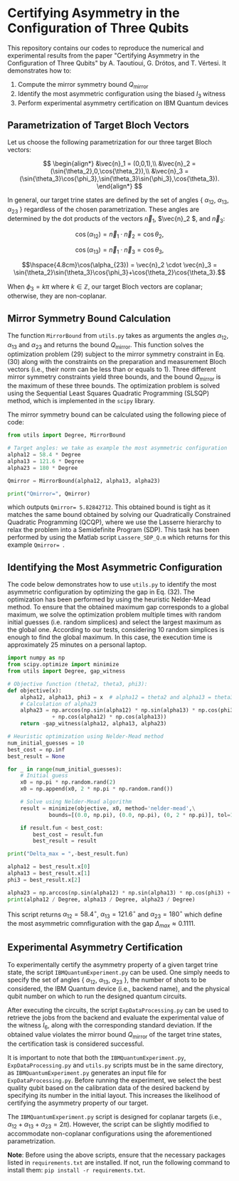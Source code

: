 
# Certifying Asymmetry in the Configuration of Three Qubits

This repository contains our codes to reproduce the numerical and experimental results from the paper "Certifying Asymmetry in the Configuration of Three Qubits" by A. Taoutioui, G. Drótos, and T. Vértesi. It demonstrates how to:

1. Compute the mirror symmetry bound  $Q_{\text{mirror}}$
2. Identify the most asymmetric configuration using the biased $I_3$ witness
3. Perform experimental asymmetry certification on IBM Quantum devices

## Parametrization of Target Bloch Vectors

Let us choose the following parametrization for our three target Bloch vectors:

$$
\begin{align*}
&\vec{n}_1 = (0,0,1),\\
&\vec{n}_2 = (\sin{\theta_2},0,\cos{\theta_2}),\\
&\vec{n}_3 = (\sin{\theta_3}\cos{\phi_3},\sin{\theta_3}\sin{\phi_3},\cos{\theta_3}).
\end{align*}
$$

In general, our target trine states are defined by the set of angles { $\alpha_{12}$, $\alpha_{13}$, $\alpha_{23}$ } regardless of the chosen parametrization. These angles are determined by the dot products of the vectors $\vec{n}_1$, $\vec{n}_2 $, and $\vec{n}_3$:

$$\cos(\alpha_{12}) = \vec{n}_1 \cdot \vec{n}_2 = \cos{\theta_2},$$

$$\cos(\alpha_{13}) = \vec{n}_1 \cdot \vec{n}_3 = \cos{\theta_3},$$

$$\hspace{4.8cm}\cos(\alpha_{23}) = \vec{n}_2 \cdot \vec{n}_3 = \sin{\theta_2}\sin{\theta_3}\cos{\phi_3}+\cos{\theta_2}\cos{\theta_3}.$$


When $\phi_3 = k\pi$ where $k \in \mathbb{Z}$, our target Bloch vectors are coplanar; otherwise, they are non-coplanar.


## Mirror Symmetry Bound Calculation

The function `MirrorBound` from `utils.py` takes as arguments the angles $\alpha_{12}$, $\alpha_{13}$ and $\alpha_{23}$  and returns the bound $Q_{\text{mirror}}$. This function solves the optimization problem (29) subject to the mirror symmetry constraint in Eq. (30) along with the constraints on the preparation and measurement Bloch vectors (i.e., their norm can be less than or equals to 1). Three different mirror symmetry constraints yield three bounds, and the bound $Q_{\text{mirror}}$ is the maximum of these three bounds. The optimization problem is solved using the Sequential Least Squares Quadratic Programming (SLSQP) method, which is implemented in the `scipy` library.

The mirror symmetry bound can be calculated using the following piece of code:

```python
from utils import Degree, MirrorBound

# Target angles: we take as example the most asymmetric configuration
alpha12 = 58.4 * Degree
alpha13 = 121.6 * Degree
alpha23 = 180 * Degree

Qmirror = MirrorBound(alpha12, alpha13, alpha23)

print("Qmirror=", Qmirror)
````
which outputs `Qmirror= 5.82842712`. This obtained bound is tight as it matches the same bound obtained by solving our Quadratically Constrained Quadratic Programming (QCQP), where we use the Lasserre hierarchy to relax the problem into a Semidefinite Program (SDP). This task has been performed by using the Matlab script `Lassere_SDP_Q.m` which returns for this example `Qmirror= `.

## Identifying the Most Asymmetric Configuration

The code below demonstrates how to use `utils.py` to identify the most asymmetric configuration by optimizing the gap in Eq. (32). The optimization has been performed by using the heuristic Nelder-Mead method. To ensure that the obtained maximum gap corresponds to a global maximum, we solve the optimization problem multiple times with random initial guesses (i.e. random simplices) and select the largest maximum as the global one. According to our tests, considering 10 random simplices is enough to find the global maximum. In this case, the execution time is approximately 25 minutes on a personal laptop.

```python
import numpy as np
from scipy.optimize import minimize
from utils import Degree, gap_witness

# Objective function (theta2, theta3, phi3):
def objective(x):
    alpha12, alpha13, phi3 = x  # alpha12 = theta2 and alpha13 = theta3
    # Calculation of alpha23
    alpha23 = np.arccos(np.sin(alpha12) * np.sin(alpha13) * np.cos(phi3)\
              + np.cos(alpha12) * np.cos(alpha13))
    return -gap_witness(alpha12, alpha13, alpha23)

# Heuristic optimization using Nelder-Mead method
num_initial_guesses = 10
best_cost = np.inf
best_result = None

for _ in range(num_initial_guesses):
    # Initial guess
    x0 = np.pi * np.random.rand(2)
    x0 = np.append(x0, 2 * np.pi * np.random.rand())

    # Solve using Nelder-Mead algorithm
    result = minimize(objective, x0, method='nelder-mead',\
             bounds=[(0.0, np.pi), (0.0, np.pi), (0, 2 * np.pi)], tol=1e-12)

    if result.fun < best_cost:
        best_cost = result.fun
        best_result = result

print("Delta_max = ",-best_result.fun)

alpha12 = best_result.x[0]
alpha13 = best_result.x[1]
phi3 = best_result.x[2]

alpha23 = np.arccos(np.sin(alpha12) * np.sin(alpha13) * np.cos(phi3) + np.cos(alpha12) * np.cos(alpha13))
print(alpha12 / Degree, alpha13 / Degree, alpha23 / Degree)
```
This script returns $\alpha_{12}=58.4^\circ$, $\alpha_{13}= 121.6^\circ$ and $\alpha_{23}= 180^\circ$ which define the most asymmetric comnfiguration with the gap $\Delta_{max}\approx0.1111$.

## Experimental Asymmetry Certification
To experimentally certify the asymmetry property of a given target trine state, the script `IBMQuantumExperiment.py` can be used. One simply needs to specify the set of angles { $\alpha_{12}$, $\alpha_{13}$, $\alpha_{23}$ }, the number of shots to be considered, the IBM Quantum device (i.e., backend name), and the physical qubit number on which to run the designed quantum circuits.

After executing the circuits, the script `ExpDataProcessing.py` can be used to retrieve the jobs from the backend and evaluate the experimental value of the witness $I_6$, along with the corresponding standard deviation. If the obtained value violates the mirror bound $Q_{\text{mirror}}$ of the target trine states, the certification task is considered successful.

It is important to note that both the `IBMQuantumExperiment.py`, `ExpDataProcessing.py`  and `utils.py` scripts must be in the same directory, as `IBMQuantumExperiment.py` generates an input file for `ExpDataProcessing.py`. Before running the experiment, we select the best quality qubit based on the calibration data of the desired backend by specifying its number in the initial layout. This increases the likelihood of certifying the asymmetry property of our target. 

The `IBMQuantumExperiment.py` script is designed for coplanar targets (i.e., $\alpha_{12}+\alpha_{13}+\alpha_{23}=2\pi$). However, the script can be slightly modified to accommodate non-coplanar configurations using the aforementioned parametrization.

__Note__: Before using the above scripts, ensure that the necessary packages listed in `requirements.txt` are installed. If not, run the following command to install them: `pip install -r requirements.txt`.

